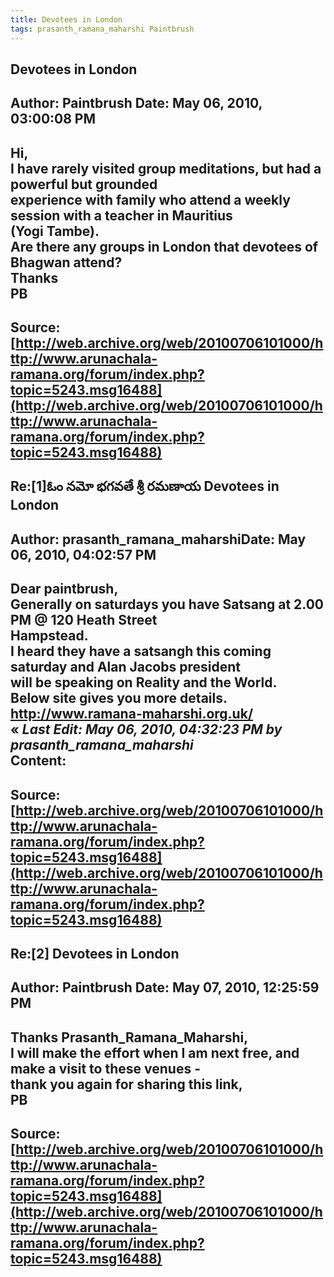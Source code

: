 ```yaml
--- 
title: Devotees in London   
tags: prasanth_ramana_maharshi Paintbrush  
---  
```

## Devotees in London  
Author: Paintbrush          Date: May 06, 2010, 03:00:08 PM  
---  
Hi,   
I have rarely visited group meditations, but had a powerful but grounded  
experience with family who attend a weekly session with a teacher in Mauritius  
(Yogi Tambe).   
Are there any groups in London that devotees of Bhagwan attend?   
Thanks   
PB
 ---  
Source:[http://web.archive.org/web/20100706101000/http://www.arunachala-ramana.org/forum/index.php?topic=5243.msg16488](http://web.archive.org/web/20100706101000/http://www.arunachala-ramana.org/forum/index.php?topic=5243.msg16488)   
---  

## Re:[1]ఓం నమో భగవతే శ్రీ రమణాయ  Devotees in London  
Author: prasanth_ramana_maharshiDate: May 06, 2010, 04:02:57 PM  
---  
Dear paintbrush,   
Generally on saturdays you have Satsang at 2.00 PM @ 120 Heath Street  
Hampstead.   
I heard they have a satsangh this coming saturday and Alan Jacobs president  
will be speaking on Reality and the World.   
Below site gives you more details.   
http://www.ramana-maharshi.org.uk/   
« _Last Edit: May 06, 2010, 04:32:23 PM by prasanth_ramana_maharshi_  
Content:
 ---  
Source:[http://web.archive.org/web/20100706101000/http://www.arunachala-ramana.org/forum/index.php?topic=5243.msg16488](http://web.archive.org/web/20100706101000/http://www.arunachala-ramana.org/forum/index.php?topic=5243.msg16488)   
---  

## Re:[2] Devotees in London  
Author: Paintbrush          Date: May 07, 2010, 12:25:59 PM  
---  
Thanks Prasanth_Ramana_Maharshi,   
I will make the effort when I am next free, and make a visit to these venues -  
thank you again for sharing this link,   
PB
 ---  
Source:[http://web.archive.org/web/20100706101000/http://www.arunachala-ramana.org/forum/index.php?topic=5243.msg16488](http://web.archive.org/web/20100706101000/http://www.arunachala-ramana.org/forum/index.php?topic=5243.msg16488)   
---  

